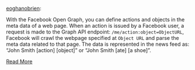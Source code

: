 <!--
id: 25988766497
link: http://blog.hengkiardo.com/post/25988766497/facebook-open-graph-with-tumblr
slug: facebook-open-graph-with-tumblr
date: Wed Jun 27 2012 14:29:09 GMT+0700 (WIT)
publish: 2012-06-027
tags: 
title: Facebook Open Graph with Tumblr.
-->


[eoghanobrien](http://blog.eoghanobrien.com/post/21667413928/facebook-open-graph-with-tumblr):

With the Facebook Open Graph, you can define actions and objects in the
meta data of a web page. When an action is issued by a Facebook user, a
request is made to the Graph API endpoint:
`/me/action:object=ObjectURL`, Facebook will crawl the webpage specified
at `Object URL` and parse the meta data related to that page. The data
is represented in the news feed as: “John Smith [action] [object]” or
“John Smith [ate] [a shoe]”.

[Read
More](http://blog.eoghanobrien.com/post/21667413928/facebook-open-graph-with-tumblr)

